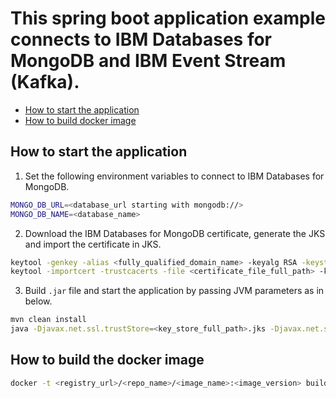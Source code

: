 # This spring boot application example connects to IBM Databases for MongoDB and IBM Event Stream (Kafka).

- [How to start the application](#how-to-start-the-application)
- [How to build docker image](#how-to-build-the-docker-image)

## How to start the application

1. Set the following environment variables to connect to IBM Databases for MongoDB.

```bash
MONGO_DB_URL=<database_url starting with mongodb://>
MONGO_DB_NAME=<database_name>
```

2. Download the IBM Databases for MongoDB certificate, generate the JKS and import the certificate in JKS.

```bash
keytool -genkey -alias <fully_qualified_domain_name> -keyalg RSA -keystore <key_store_name>.jks -keysize 2048
keytool -importcert -trustcacerts -file <certificate_file_full_path> -keystore <key_store_name>.jks -storepass <key_store_password> -alias <certificate_specific_unique_name>
```

3. Build `.jar` file and start the application by passing JVM parameters as in below.

```bash
mvn clean install
java -Djavax.net.ssl.trustStore=<key_store_full_path>.jks -Djavax.net.ssl.trustStorePassword=<key_store_password> -jar <generated_jar_file_full_path>.jar
```

## How to build the docker image
```bash
docker -t <registry_url>/<repo_name>/<image_name>:<image_version> build .
```
